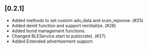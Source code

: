 ## [0.2.1]
- Added methods to set custom adv_data and scan_reponse. (#25)
- Added deinit function and support reinitialize. (#26)
- Added bond management functions.
- Changed BLEService.start to pub(crate). (#27)
- Added Extended advertisement support.
